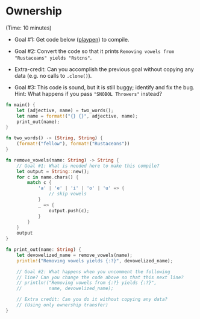 # Ownership

(Time: 10 minutes)

 * Goal #1: Get code below ([playpen][]) to compile.

 * Goal #2: Convert the code so that it prints
   `Removing vowels from "Rustaceans" yields "Rstcns"`.

 * Extra-credit: Can you accomplish the previous goal
   without copying any data (e.g. no calls to `.clone()`).

 * Goal #3: This code is sound, but it is still buggy; identify and fix the bug.
   Hint: <a><span id="hint1" class="hint" onclick="var h = document.getElementById('hint1'); h.style.color = (h.style.color == 'inherit') ? 'transparent' : 'inherit';">What happens if you pass `"SNOBOL Throwers"` instead?</span></a>

```rust
fn main() {
    let (adjective, name) = two_words();
    let name = format!("{} {}", adjective, name);
    print_out(name);
}

fn two_words() -> (String, String) {
    (format!("fellow"), format!("Rustaceans"))
}

fn remove_vowels(name: String) -> String {
    // Goal #1: What is needed here to make this compile?
    let output = String::new();
    for c in name.chars() {
        match c {
            'a' | 'e' | 'i' | 'o' | 'u' => {
                // skip vowels
            }
            _ => {
                output.push(c);
            }
        }
    }
    output
}

fn print_out(name: String) {
    let devowelized_name = remove_vowels(name);
    println!("Removing vowels yields {:?}", devowelized_name);

    // Goal #2: What happens when you uncomment the following
    // line? Can you change the code above so that this next line?
    // println!("Removing vowels from {:?} yields {:?}",
    //          name, devowelized_name);

    // Extra credit: Can you do it without copying any data?
    // (Using only ownership transfer)
}
```
[playpen]: https://play.rust-lang.org/?code=fn%20main%28%29%20%7B%0A%20%20%20%20let%20%28adjective%2C%20name%29%20%3D%20two_words%28%29%3B%0A%20%20%20%20let%20name%20%3D%20format%21%28%22%7B%7D%20%7B%7D%22%2C%20adjective%2C%20name%29%3B%0A%20%20%20%20print_out%28name%29%3B%0A%7D%0A%0Afn%20two_words%28%29%20-%3E%20%28String%2C%20String%29%20%7B%0A%20%20%20%20%28format%21%28%22fellow%22%29%2C%20format%21%28%22Rustaceans%22%29%29%0A%7D%0A%0Afn%20remove_vowels%28name%3A%20String%29%20-%3E%20String%20%7B%0A%20%20%20%20%2F%2F%20Goal%20%231%3A%20What%20is%20needed%20here%20to%20make%20this%20compile%3F%0A%20%20%20%20let%20output%20%3D%20String%3A%3Anew%28%29%3B%0A%20%20%20%20for%20c%20in%20name.chars%28%29%20%7B%0A%20%20%20%20%20%20%20%20match%20c%20%7B%0A%20%20%20%20%20%20%20%20%20%20%20%20%27a%27%20%7C%20%27e%27%20%7C%20%27i%27%20%7C%20%27o%27%20%7C%20%27u%27%20%3D%3E%20%7B%0A%20%20%20%20%20%20%20%20%20%20%20%20%20%20%20%20%2F%2F%20skip%20vowels%0A%20%20%20%20%20%20%20%20%20%20%20%20%7D%0A%20%20%20%20%20%20%20%20%20%20%20%20_%20%3D%3E%20%7B%0A%20%20%20%20%20%20%20%20%20%20%20%20%20%20%20%20output.push%28c%29%3B%0A%20%20%20%20%20%20%20%20%20%20%20%20%7D%0A%20%20%20%20%20%20%20%20%7D%0A%20%20%20%20%7D%0A%20%20%20%20output%0A%7D%0A%0Afn%20print_out%28name%3A%20String%29%20%7B%0A%20%20%20%20let%20devowelized_name%20%3D%20remove_vowels%28name%29%3B%0A%20%20%20%20println%21%28%22Removing%20vowels%20yields%20%7B%3A%3F%7D%22%2C%20devowelized_name%29%3B%0A%0A%20%20%20%20%2F%2F%20Goal%20%232%3A%20What%20happens%20when%20you%20uncomment%20the%20following%0A%20%20%20%20%2F%2F%20line%3F%20Can%20you%20change%20the%20code%20above%20so%20that%20this%20next%20line%3F%0A%20%20%20%20%2F%2F%20println%21%28%22Removing%20vowels%20from%20%7B%3A%3F%7D%20yields%20%7B%3A%3F%7D%22%2C%0A%20%20%20%20%2F%2F%20%20%20%20%20%20%20%20%20%20name%2C%20devowelized_name%29%3B%0A%0A%20%20%20%20%2F%2F%20Extra%20credit%3A%20Can%20you%20do%20it%20without%20copying%20any%20data%3F%0A%20%20%20%20%2F%2F%20%28Using%20only%20ownership%20transfer%29%0A%7D&version=nightly
